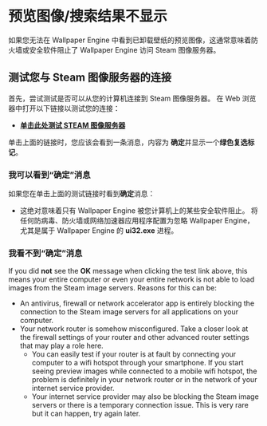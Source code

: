 # 预览图像/搜索结果不显示

如果您无法在 Wallpaper Engine 中看到已卸载壁纸的预览图像，这通常意味着防火墙或安全软件阻止了 Wallpaper Engine 访问 Steam 图像服务器。

## 测试您与 Steam 图像服务器的连接

首先，尝试测试是否可以从您的计算机连接到 Steam 图像服务器。 在 Web 浏览器中打开以下链接以测试您的连接：

* [**单击此处测试 STEAM 图像服务器**](https://steamuserimages-a.akamaihd.net/ugc/1796366854776537259/C541D485E7156010D92284B082D13A2377FD1F8F/?imw=5000&imh=5000&ima=fit&impolicy=Letterbox&imcolor=%23000000&letterbox=false)

单击上面的链接时，您应该会看到一条消息，内容为 **确定**并显示一个**绿色复选标记**。

### 我可以看到“确定”消息

如果您在单击上面的测试链接时看到**确定**消息：

* 这绝对意味着只有 Wallpaper Engine 被您计算机上的某些安全软件阻止。 将任何防病毒、防火墙或网络加速器应用程序配置为忽略 Wallpaper Engine，尤其是属于 Wallpaper Engine 的 **ui32.exe** 进程。

### 我看不到“确定”消息

If you did **not** see the **OK** message when clicking the test link above, this means your entire computer or even your entire network is not able to load images from the Steam image servers. Reasons for this can be:

* An antivirus, firewall or network accelerator app is entirely blocking the connection to the Steam image servers for all applications on your computer.
* Your network router is somehow misconfigured. Take a closer look at the firewall settings of your router and other advanced router settings that may play a role here.
    * You can easily test if your router is at fault by connecting your computer to a wifi hotspot through your smartphone. If you start seeing preview images while connected to a mobile wifi hotspot, the problem is definitely in your network router or in the network of your internet service provider.
    * Your internet service provider may also be blocking the Steam image servers or there is a temporary connection issue. This is very rare but it can happen, try again later.